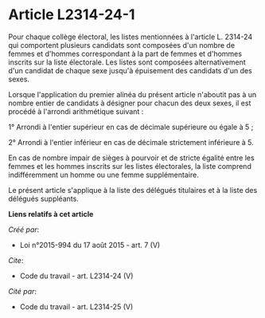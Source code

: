 # Article L2314-24-1

Pour chaque collège électoral, les listes mentionnées à l'article L. 2314-24 qui comportent plusieurs candidats sont
composées d'un nombre de femmes et d'hommes correspondant à la part de femmes et d'hommes inscrits sur la liste électorale.
Les listes sont composées alternativement d'un candidat de chaque sexe jusqu'à épuisement des candidats d'un des sexes. 

Lorsque l'application du premier alinéa du présent article n'aboutit pas à un nombre entier de candidats à désigner pour
chacun des deux sexes, il est procédé à l'arrondi arithmétique suivant : 

1° Arrondi à l'entier supérieur en cas de décimale supérieure ou égale à 5 ; 

2° Arrondi à l'entier inférieur en cas de décimale strictement inférieure à 5. 

En cas de nombre impair de sièges à pourvoir et de stricte égalité entre les femmes et les hommes inscrits sur les listes
électorales, la liste comprend indifféremment un homme ou une femme supplémentaire. 

Le présent article s'applique à la liste des délégués titulaires et à la liste des délégués suppléants.

**Liens relatifs à cet article**

_Créé par_:

  - Loi n°2015-994 du 17 août 2015 - art. 7 (V)

_Cite_:

  - Code du travail - art. L2314-24 (V)

_Cité par_:

  - Code du travail - art. L2314-25 (V)
